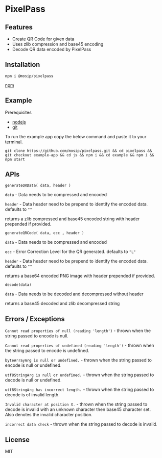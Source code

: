 # PixelPass

## Features

- Create QR Code for given data
- Uses zlib compression and base45 encoding
- Decode QR data encoded by PixelPass

## Installation 
`npm i @mosip/pixelpass`

[npm](https://www.npmjs.com/package/@mosip/pixelpass)

## Example
Prerequisites
* [nodejs](https://nodejs.org/en/learn/getting-started/how-to-install-nodejs)
* [git](https://git-scm.com/book/en/v2/Getting-Started-Installing-Git)

To run the example app copy the below command and paste it to your terminal.

```
git clone https://github.com/mosip/pixelpass.git && cd pixelpass && git checkout example-app && cd js && npm i && cd example && npm i && npm start
```

## APIs
`generateQRData( data, header )`

`data` - Data needs to be compressed and encoded

`header` - Data header need to be prepend to identify the encoded data. defaults to `""`

returns a zlib compressed and base45 encoded string with header prepended if provided.

`generateQRCode( data, ecc , header )`

`data` - Data needs to be compressed and encoded

`ecc` - Error Correction Level for the QR generated. defaults to `"L"`

`header` - Data header need to be prepend to identify the encoded data. defaults to `""`

returns a base64 encoded PNG image with header prepended if provided.

`decode(data)`

`data` - Data needs to be decoded and decompressed without header

returns a base45 decoded and zlib decompressed string

## Errors / Exceptions
`Cannot read properties of null (reading 'length')` - thrown when the string passed to encode is null.

`Cannot read properties of undefined (reading 'length')` - thrown when the string passed to encode is undefined.

`byteArrayArg is null or undefined.` -  thrown when the string passed to encode is null or undefined.

`utf8StringArg is null or undefined.` - thrown when the string passed to decode is null or undefined.

`utf8StringArg has incorrect length.` - thrown when the string passed to decode is of invalid length.

`Invalid character at position X.` - thrown when the string passed to decode is invalid with an unknown character then base45 character set. Also denotes the invalid character position.

`incorrect data check` - thrown when the string passed to decode is invalid.


## License
MIT
